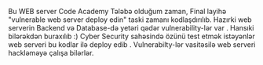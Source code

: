 Bu WEB server Code Academy Tələbə olduğum zaman, Final layihə  "vulnerable web server deploy edin" taski zamanı kodlaşdırılıb.
Hazırki web serverin Backend və Database-də yetəri qədər vulnerability-lər var . Hansıki bilərəkdən buraxılıb :)
Cyber Security sahəsində özünü test etmək istəyənlər web serveri bu kodlar ilə deploy edib . Vulnerabilty-lər vasitəsilə web serveri hackləməyə çalışa bilərlər.
